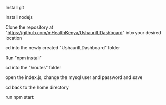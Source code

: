 Install git

Install nodejs

Clone the repository at "https://github.com/mHealthKenya/UshauriILDashboard" into your desired location

cd into the newly created "UshauriILDashboard" folder

Run "npm install"

cd into the "/routes" folder

open the index.js, change the mysql user and password and save

cd back to the home directory

run npm start
